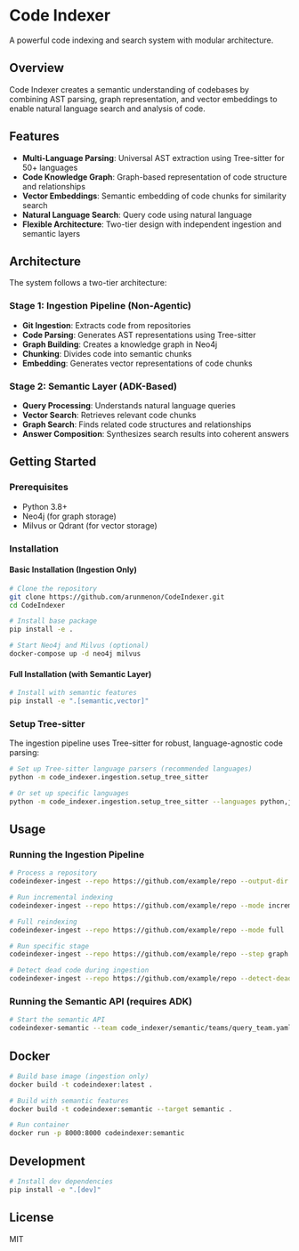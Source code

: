 # Code Indexer

A powerful code indexing and search system with modular architecture.

## Overview

Code Indexer creates a semantic understanding of codebases by combining AST parsing, graph representation, and vector embeddings to enable natural language search and analysis of code.

## Features

- **Multi-Language Parsing**: Universal AST extraction using Tree-sitter for 50+ languages
- **Code Knowledge Graph**: Graph-based representation of code structure and relationships
- **Vector Embeddings**: Semantic embedding of code chunks for similarity search
- **Natural Language Search**: Query code using natural language
- **Flexible Architecture**: Two-tier design with independent ingestion and semantic layers

## Architecture

The system follows a two-tier architecture:

### Stage 1: Ingestion Pipeline (Non-Agentic)
- **Git Ingestion**: Extracts code from repositories
- **Code Parsing**: Generates AST representations using Tree-sitter
- **Graph Building**: Creates a knowledge graph in Neo4j
- **Chunking**: Divides code into semantic chunks
- **Embedding**: Generates vector representations of code chunks

### Stage 2: Semantic Layer (ADK-Based)
- **Query Processing**: Understands natural language queries
- **Vector Search**: Retrieves relevant code chunks
- **Graph Search**: Finds related code structures and relationships
- **Answer Composition**: Synthesizes search results into coherent answers

## Getting Started

### Prerequisites

- Python 3.8+
- Neo4j (for graph storage)
- Milvus or Qdrant (for vector storage)

### Installation

#### Basic Installation (Ingestion Only)

```bash
# Clone the repository
git clone https://github.com/arunmenon/CodeIndexer.git
cd CodeIndexer

# Install base package
pip install -e .

# Start Neo4j and Milvus (optional)
docker-compose up -d neo4j milvus
```

#### Full Installation (with Semantic Layer)

```bash
# Install with semantic features
pip install -e ".[semantic,vector]"
```

### Setup Tree-sitter

The ingestion pipeline uses Tree-sitter for robust, language-agnostic code parsing:

```bash
# Set up Tree-sitter language parsers (recommended languages)
python -m code_indexer.ingestion.setup_tree_sitter

# Or set up specific languages
python -m code_indexer.ingestion.setup_tree_sitter --languages python,javascript,typescript,java
```

## Usage

### Running the Ingestion Pipeline

```bash
# Process a repository
codeindexer-ingest --repo https://github.com/example/repo --output-dir ./results

# Run incremental indexing
codeindexer-ingest --repo https://github.com/example/repo --mode incremental

# Full reindexing
codeindexer-ingest --repo https://github.com/example/repo --mode full

# Run specific stage
codeindexer-ingest --repo https://github.com/example/repo --step graph

# Detect dead code during ingestion
codeindexer-ingest --repo https://github.com/example/repo --detect-dead-code
```

### Running the Semantic API (requires ADK)

```bash
# Start the semantic API
codeindexer-semantic --team code_indexer/semantic/teams/query_team.yaml --port 8000
```

## Docker

```bash
# Build base image (ingestion only)
docker build -t codeindexer:latest .

# Build with semantic features
docker build -t codeindexer:semantic --target semantic .

# Run container
docker run -p 8000:8000 codeindexer:semantic
```

## Development

```bash
# Install dev dependencies
pip install -e ".[dev]"
```

## License

MIT